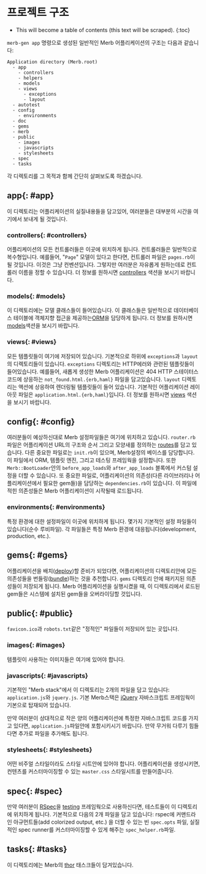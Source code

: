 # 프로젝트 구조
* This will become a table of contents (this text will be scraped).
{:toc}


``merb-gen app`` 명령으로 생성된 일반적인 Merb 어플리케이션의 구조는 다음과 같습니다:

    Application directory (Merb.root)
      - app
        - controllers
        - helpers
        - models
        - views
          - exceptions
          - layout
      - autotest
      - config
        - environments
      - doc
      - gems
      - merb
      - public
        - images
        - javascripts
        - stylesheets
      - spec
      - tasks

각 디렉토리를 그 목적과 함께 간단히 살펴보도록 하겠습니다.

## app{: #app}
이 디렉토리는 어플리케이션의 실질내용들을 담고있어, 여러분들은 대부분의 시간을 여기에서 보내게 될 것입니다. 

### controllers{: #controllers}
어플리케이션의 모든 컨트롤러들은 이곳에 위치하게 됩니다. 
컨트롤러들은 일반적으로 복수형입니다.
예를들어, "``Page``" 모델이 있다고 한다면,
컨트롤러 파일은 ``pages.rb``이 될 것입니다.
이것은 그냥 컨벤션입니다. 
그렇지만 여러분은 자유롭게 원하는데로 컨트롤러 이름을 정할 수 있습니다.
더 정보를 원하시면 [controllers][] 색션을 보시기 바랍니다.

### models{: #models}
이 디렉토리에는 모델 클래스들이 들어있습니다.
이 클래스들은 일반적으로 데이터베이스 테이블에 객체지향 접근을 제공하는[ORM][]을 담당하게 됩니다. 
더 정보를 원하시면 [models][]색션을 보시기 바랍니다. 

### views{: #views}
모든 템플릿들이 여기에 저장되어 있습니다.
기본적으로 하위에 ``exceptions``과 ``layout``의 디렉토리들이 있습니다.
``exceptions`` 디렉토리는 HTTP에러와 관련된 템플릿들이 들어있습니다.
예를들어, 새롭게 생성한 Merb 어플리케이션은 
404 HTTP 스테이터스 코드에 상응하는 ``not_found.html.{erb,haml}`` 파일을 담고있습니다.
``layout`` 디렉토리는 액션에 상응하여 렌더링될 템플릿들이 들어 있습니다. 
기본적인 어플리케이션 레이아웃 파일은 ``application.html.{erb,haml}``입니다.
더 정보를 원하시면 [views][] 색션을 보시기 바랍니다. 

## config{: #config}
여러분들이 예상하신대로 Merb 설정파일들은 여기에 위치하고 있습니다.
``router.rb``파일은 어플리케이션 URL의 구조와 순서 그리고 모양새를 정의하는 [routes][]를 담고 있습니다.
다른 중요한 파일로는 ``init.rb``이 있으며, Merb설정의 베이스를 담당합니다.
이 파일에서 ORM, 템플릿 엔진, 그리고 테스팅 프레임웍을 설정합니다.
또한 ``Merb::BootLoader``안의 ``before_app_loads``와 ``after_app_loads`` 
블록에서 커스텀 설정을 더할 수 있습니다.
또 중요한 파일로, 어플리케이션의 의존성(다른 라이브러리나 어플리케이션에서 필요한 gem들)을 
담당하는  ``dependencies.rb``이 있습니다.
이 파일에 적힌 의존성들은 Merb 어플리케이션이 시작될때 로드됩니다.

### environments{: #environments}
특정 환경에 대한 설정파일이 이곳에 위치하게 됩니다.
몇가지 기본적인 설정 파일들이 있습니다(순수 루비파일). 
각 파일들은 특정 Merb 환경에 대응됩니다(development, production, etc.).

## gems{: #gems}
어플리케이션을 배치([deploy][])할 준비가 되었다면, 
어플리케이션의 디렉토리안에 모든 의존성들을 번들링([bundle][])하는 것을 추천합니다.
``gems`` 디렉토리 안에 패키지된 의존성들이 저장되게 됩니다.
Merb 어플리케이션을 실행시켰을 때, 이 디렉토리에서 로드된 gem들은  시스템에 설치된 gem들을 오버라이딩할 것입니다.

## public{: #public}
``favicon.ico``과 ``robots.txt``같은 "정적인" 파일들이 저장되어 있는 곳입니다.

### images{: #images}
템플릿이 사용하는 이미지들은 여기에 있어야 합니다.

### javascripts{: #javascripts}
기본적인 "Merb stack"에서 이 디렉토리는 2개의 파일을 담고 있습니다:
``application.js``와 ``jquery.js``.
기본 Merb스택은 [jQuery][]  자바스크립트 프레임웍이 기본으로 탑재되어 있습니다.

만약 여러분이 상대적으로 작은 양의 어플리케이션에 특정한 자바스크립트 코드를 가지고 있다면, ``application.js``파일안에 포함시키시기 바랍니다.
만약 무거워 다루기 힘들다면 추가로 파일을 추가해도 됩니다.

### stylesheets{: #stylesheets}
어떤 비주얼 스타일이라도 스타일 시트안에 있어야 합니다.
어플리케이션을 생성시키면, 컨텐츠를 커스터마이징할 수 있는 ``master.css`` 스타일시트를 만들어줍니다.

## spec{: #spec}
만약 여러분이 [RSpec][]을 [testing][] 프레임웍으로 사용하신다면, 테스트들이 이 디렉토리에 위치하게 됩니다.
기본적으로 다음의 2개 파일을 담고 있습니다:
rspec에 커맨드라인  아규먼트들(add colorized output, etc.) 을 더할 수 있는 빈 ``spec.opts`` 파일, 
실질적인 spec runner를 커스터마이징할 수 있게 해주는 ``spec_helper.rb``파일.

## tasks{: #tasks}
이 디렉토리에는  Merb의 [thor][] 태스크들이 담겨있습니다.


<!-- Links -->
[bundle]:           /deployment/bundle
[controllers]:      /getting-started/controllers
[deploy]:           /deployment
[jQuery]:           http://jquery.com/
[models]:           /getting-started/models
[ORM]:              http://en.wikipedia.org/wiki/Object-relational_mapping
[routes]:           /getting-started/router
[RSpec]:            http://rspec.info/
[testing]:          /testing-your-application
[thor]:             http://wiki.merbivore.com/faqs/thor
[views]:            /getting-started/views
